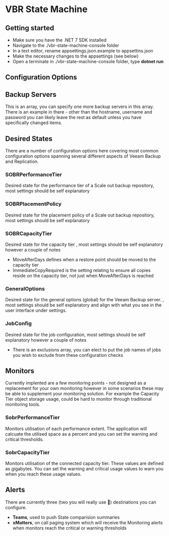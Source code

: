 # VBR State Machine

## Getting started
- Make sure you have the .NET 7 SDK installed
- Navigate to the ./vbr-state-machine-console folder
- In a text editor, rename appsettings.json.example to appsettins.json
- Make the necessary changes to the appsettings (see below)
- Open a terminate in ./vbr-state-machine-console folder, type **dotnet run**


## Configuration Options
## Backup Servers
This is an array, you can specify one more backup servers in this array. There is an example in there - other than the hostname, username and password you can likely leave the rest as default unless you have specifically changed items.

## Desired States
There are a number of configuration options here covering most common configuration options spanning several different aspects of Veeam Backup and Replication.

### SOBRPerformanceTier
Desired state for the performance tier of a Scale out backup repository, most settings should be self explanatory

### SOBRPlacementPolicy
Desired state for the placement policy of a Scale out backup repository, most settings should be self explanatory

### SOBRCapacityTier
Desired state for the capacity tier , most settings should be self explanatory however a couple of notes
- MoveAfterDays defines when a restore point should be moved to the capacity tier
- ImmediateCopyRequired is the setting relating to ensure all copies reside on the capacity tier, not just when MoveAfterDays is reached

### GeneralOptions
Desired state for the general options (global) for the Veeam Backup server. , most settings should be self explanatory and align with what you see in the user interface under settings.

### JobConfig
Desired state for the job configuration, most settings should be self explanatory however a couple of notes
- There is an exclusions array, you can elect to put the job names of jobs you wish to exclude from these configuration checks

## Monitors
Currently implented are a few monitoring points - not designed as a replacement for your own monitoring however in some scenarios these may be able to supplement your monitoring solution. For example the Capacity Tier object storage usage, could be hard to monitor through traditional monitoring tools.

### SobrPerformanceTier
Monitors utilisation of each performance extent. The application will calcuate the utilised space as a percent and you can set the warning and critical thresholds. 

### SobrCapacityTier
Monitors utilisation of the connected capacity tier. These values are defined as gigabytes. You can set the warning and critical usage values to warn you when you reach these usage values.

## Alerts
There are currently three (two you will really use 🎅) destinations you can configure.
- **Teams**, used to push State comparision summaries
- **xMatters**, on call paging system which will receive the Monitoring alerts when monitors reach the critical or warning thresholds







